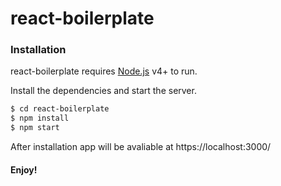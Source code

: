 # react-boilerplate

### Installation

react-boilerplate requires [Node.js](https://nodejs.org/) v4+ to run.

Install the dependencies and start the server.

```sh
$ cd react-boilerplate
$ npm install
$ npm start
```

After installation app will be avaliable at https://localhost:3000/

#### Enjoy!
